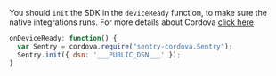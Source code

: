 You should `init` the SDK in the `deviceReady` function, to make sure the native integrations runs. For more details about Cordova [click here](/platforms/javascript/cordova/)  

```javascript
onDeviceReady: function() {
  var Sentry = cordova.require("sentry-cordova.Sentry");
  Sentry.init({ dsn: '___PUBLIC_DSN___' });
}
```
